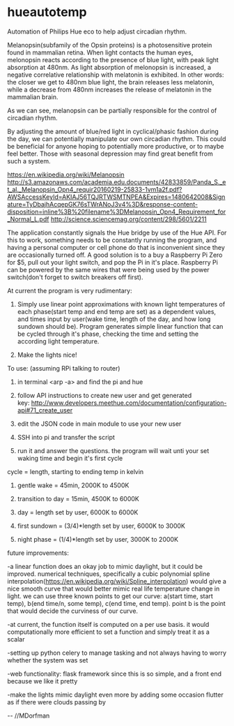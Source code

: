 # hueautotemp
Automation of Philips Hue eco to help adjust circadian rhythm.


Melanopsin(subfamily of the Opsin proteins) is a photosensitive protein found in mammalian retina. When light contacts the human eyes, melonopsin reacts according to the presence of blue light, with peak light absorption at 480nm. As light absorption of melonopsin is increased, a negative correlative relationship with melatonin is exhibited. In other words: the closer we get to 480nm blue light, the brain releases less melatonin, while a decrease from 480nm increases the release of melatonin in the mammalian brain.

As we can see, melanopsin can be partially responsible for the control of circadian rhythm.

By adjusting the amount of blue/red light in cyclical/phasic fashion during the day, we can potentially manipulate our own circadian rhythm. This could be beneficial for anyone hoping to potentially more productive, or to maybe feel better. Those with seasonal depression may find great benefit from such a system.

https://en.wikipedia.org/wiki/Melanopsin
http://s3.amazonaws.com/academia.edu.documents/42833859/Panda_S._et_al._Melanopsin_Opn4_requir20160219-25833-1vm1a2f.pdf?AWSAccessKeyId=AKIAJ56TQJRTWSMTNPEA&Expires=1480642008&Signature=TyDbajhAcqepGK76sTWrANoJ3v4%3D&response-content-disposition=inline%3B%20filename%3DMelanopsin_Opn4_Requirement_for_Normal_L.pdf
http://science.sciencemag.org/content/298/5601/2211

The application constantly signals the Hue bridge by use of the Hue API. For this to work, something needs to be constantly running the program, and having a personal computer or cell phone do that is inconvenient since they are occasionally turned off. A good solution is to a buy a Raspberry Pi Zero for $5, pull out your light switch, and pop the Pi in it's place. Raspberry Pi can be powered by the same wires that were being used by the power switch(don't forget to switch breakers off first).


At current the program is very rudimentary:

1.	Simply use linear point approximations with known light temperatures of each phase(start temp and end temp are set) as a dependent values, and times input by user(wake time, length of the day, and how long sundown should be). Program generates simple linear function that can be cycled through it's phase, checking the time and setting the according light temperature.

2.	Make the lights nice!


To use: (assuming RPi talking to router)

1.	in terminal <arp -a> and find the pi and hue

2.	follow API instructions to create new user and get generated key: http://www.developers.meethue.com/documentation/configuration-api#71_create_user

3.	edit the JSON code in main module to use your new user

4.	SSH into pi and transfer the script

5.	run it and answer the questions. the program will wait unti your set waking time and begin it's first cycle


cycle = length, starting to ending temp in kelvin

1.	gentle wake = 45min, 2000K to 4500K

2.	transition to day = 15min, 4500K to 6000K

3.	day = length set by user, 6000K to 6000K

4.	first sundown = (3/4)*length set by user, 6000K to 3000K

5.	night phase = (1/4)*length set by user, 3000K to 2000K


future improvements:

-a linear function does an okay job to mimic daylight, but it could be improved. numerical techniques, specifically a cubic polynomial spline interpolation(https://en.wikipedia.org/wiki/Spline_interpolation) would give a nice smooth curve that would better mimic real life temperature change in light. we can use three known points to get our curve: a(start time, start temp), b(end time/n, some temp), c(end time, end temp). 
point b is the point that would decide the curviness of our curve.

-at current, the function itself is computed on a per use basis. it would computationally more efficient to set a function and simply treat it as a scalar

-setting up python celery to manage tasking and not always having to worry whether the system was set

-web functionality: flask framework since this is so simple, and a front end because we like it pretty

-make the lights mimic daylight even more by adding some occasion flutter as if there were clouds passing by

--
//MDorfman

